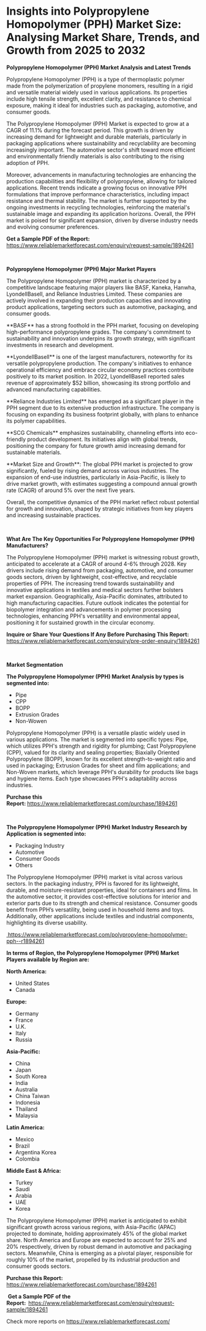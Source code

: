 <p><h1>Insights into Polypropylene Homopolymer (PPH) Market Size: Analysing Market Share, Trends, and Growth from 2025 to 2032</h1></p><p><strong>Polypropylene Homopolymer (PPH) Market Analysis and Latest Trends</strong></p>
<p><p>Polypropylene Homopolymer (PPH) is a type of thermoplastic polymer made from the polymerization of propylene monomers, resulting in a rigid and versatile material widely used in various applications. Its properties include high tensile strength, excellent clarity, and resistance to chemical exposure, making it ideal for industries such as packaging, automotive, and consumer goods.</p><p>The Polypropylene Homopolymer (PPH) Market is expected to grow at a CAGR of 11.1% during the forecast period. This growth is driven by increasing demand for lightweight and durable materials, particularly in packaging applications where sustainability and recyclability are becoming increasingly important. The automotive sector's shift toward more efficient and environmentally friendly materials is also contributing to the rising adoption of PPH.</p><p>Moreover, advancements in manufacturing technologies are enhancing the production capabilities and flexibility of polypropylene, allowing for tailored applications. Recent trends indicate a growing focus on innovative PPH formulations that improve performance characteristics, including impact resistance and thermal stability. The market is further supported by the ongoing investments in recycling technologies, reinforcing the material's sustainable image and expanding its application horizons. Overall, the PPH market is poised for significant expansion, driven by diverse industry needs and evolving consumer preferences.</p></p>
<p><strong>Get a Sample PDF of the Report:&nbsp;</strong> <a href="https://www.reliablemarketforecast.com/enquiry/request-sample/1894261?utm_campaign=1890&utm_medium=2&utm_source=Github&utm_content=ia&utm_term=14012025&utm_id=polypropylene-homopolymer-pph">https://www.reliablemarketforecast.com/enquiry/request-sample/1894261</a></p>
<p>&nbsp;</p>
<p><strong>Polypropylene Homopolymer (PPH) Major Market Players</strong></p>
<p><p>The Polypropylene Homopolymer (PPH) market is characterized by a competitive landscape featuring major players like BASF, Kaneka, Hanwha, LyondellBasell, and Reliance Industries Limited. These companies are actively involved in expanding their production capacities and innovating product applications, targeting sectors such as automotive, packaging, and consumer goods.</p><p>**BASF** has a strong foothold in the PPH market, focusing on developing high-performance polypropylene grades. The company's commitment to sustainability and innovation underpins its growth strategy, with significant investments in research and development.</p><p>**LyondellBasell** is one of the largest manufacturers, noteworthy for its versatile polypropylene production. The company's initiatives to enhance operational efficiency and embrace circular economy practices contribute positively to its market position. In 2022, LyondellBasell reported sales revenue of approximately $52 billion, showcasing its strong portfolio and advanced manufacturing capabilities.</p><p>**Reliance Industries Limited** has emerged as a significant player in the PPH segment due to its extensive production infrastructure. The company is focusing on expanding its business footprint globally, with plans to enhance its polymer capabilities. </p><p>**SCG Chemicals** emphasizes sustainability, channeling efforts into eco-friendly product development. Its initiatives align with global trends, positioning the company for future growth amid increasing demand for sustainable materials.</p><p>**Market Size and Growth**: The global PPH market is projected to grow significantly, fueled by rising demand across various industries. The expansion of end-use industries, particularly in Asia-Pacific, is likely to drive market growth, with estimates suggesting a compound annual growth rate (CAGR) of around 5% over the next five years.</p><p>Overall, the competitive dynamics of the PPH market reflect robust potential for growth and innovation, shaped by strategic initiatives from key players and increasing sustainable practices.</p></p>
<p>&nbsp;</p>
<p><strong>What Are The Key Opportunities For Polypropylene Homopolymer (PPH) Manufacturers?</strong></p>
<p><p>The Polypropylene Homopolymer (PPH) market is witnessing robust growth, anticipated to accelerate at a CAGR of around 4-6% through 2028. Key drivers include rising demand from packaging, automotive, and consumer goods sectors, driven by lightweight, cost-effective, and recyclable properties of PPH. The increasing trend towards sustainability and innovative applications in textiles and medical sectors further bolsters market expansion. Geographically, Asia-Pacific dominates, attributed to high manufacturing capacities. Future outlook indicates the potential for biopolymer integration and advancements in polymer processing technologies, enhancing PPH's versatility and environmental appeal, positioning it for sustained growth in the circular economy.</p></p>
<p><strong>Inquire or Share Your Questions If Any Before Purchasing This Report:</strong> <a href="https://www.reliablemarketforecast.com/enquiry/pre-order-enquiry/1894261?utm_campaign=1890&utm_medium=2&utm_source=Github&utm_content=ia&utm_term=14012025&utm_id=polypropylene-homopolymer-pph">https://www.reliablemarketforecast.com/enquiry/pre-order-enquiry/1894261</a></p>
<p>&nbsp;</p>
<p><strong>Market Segmentation</strong></p>
<p><strong>The Polypropylene Homopolymer (PPH) Market Analysis by types is segmented into:</strong></p>
<p><ul><li>Pipe</li><li>CPP</li><li>BOPP</li><li>Extrusion Grades</li><li>Non-Wowen</li></ul></p>
<p><p>Polypropylene Homopolymer (PPH) is a versatile plastic widely used in various applications. The market is segmented into specific types: Pipe, which utilizes PPH's strength and rigidity for plumbing; Cast Polypropylene (CPP), valued for its clarity and sealing properties; Biaxially Oriented Polypropylene (BOPP), known for its excellent strength-to-weight ratio and used in packaging; Extrusion Grades for sheet and film applications; and Non-Woven markets, which leverage PPH's durability for products like bags and hygiene items. Each type showcases PPH's adaptability across industries.</p></p>
<p><strong>Purchase this Report:&nbsp;</strong><a href="https://www.reliablemarketforecast.com/purchase/1894261?utm_campaign=1890&utm_medium=2&utm_source=Github&utm_content=ia&utm_term=14012025&utm_id=polypropylene-homopolymer-pph">https://www.reliablemarketforecast.com/purchase/1894261</a></p>
<p>&nbsp;</p>
<p><strong>The Polypropylene Homopolymer (PPH) Market Industry Research by Application is segmented into:</strong></p>
<p><ul><li>Packaging Industry</li><li>Automotive</li><li>Consumer Goods</li><li>Others</li></ul></p>
<p><p>The Polypropylene Homopolymer (PPH) market is vital across various sectors. In the packaging industry, PPH is favored for its lightweight, durable, and moisture-resistant properties, ideal for containers and films. In the automotive sector, it provides cost-effective solutions for interior and exterior parts due to its strength and chemical resistance. Consumer goods benefit from PPH’s versatility, being used in household items and toys. Additionally, other applications include textiles and industrial components, highlighting its diverse usability.</p></p>
<p><a href="https://www.reliablemarketforecast.com/polypropylene-homopolymer-pph--r1894261?utm_campaign=1890&utm_medium=2&utm_source=Github&utm_content=ia&utm_term=14012025&utm_id=polypropylene-homopolymer-pph">&nbsp;https://www.reliablemarketforecast.com/polypropylene-homopolymer-pph--r1894261</a></p>
<p><strong>In terms of Region, the Polypropylene Homopolymer (PPH) Market Players available by Region are:</strong></p>
<p>
    <p> <strong> North America: </strong>
        <ul>
            <li>United States</li>
            <li>Canada</li>
        </ul>
        </p> 
    <p> <strong> Europe: </strong>
        <ul>
            <li>Germany</li>
            <li>France</li>
            <li>U.K.</li>
            <li>Italy</li>
            <li>Russia</li>
        </ul>
        </p> 
    <p> <strong> Asia-Pacific: </strong>
        <ul>
            <li>China</li>
            <li>Japan</li>
            <li>South Korea</li>
            <li>India</li>
            <li>Australia</li>
            <li>China Taiwan</li>
            <li>Indonesia</li>
            <li>Thailand</li>
            <li>Malaysia</li>
        </ul>
        </p> 
    <p> <strong> Latin America: </strong>
        <ul>
            <li>Mexico</li>
            <li>Brazil</li>
            <li>Argentina Korea</li>
            <li>Colombia</li>
        </ul>
        </p> 
    <p> <strong> Middle East & Africa: </strong>
        <ul>
            <li>Turkey</li>
            <li>Saudi</li>
            <li>Arabia</li>
            <li>UAE</li>
            <li>Korea</li>
        </ul>
    </p>
    </p>
<p><p>The Polypropylene Homopolymer (PPH) market is anticipated to exhibit significant growth across various regions, with Asia-Pacific (APAC) projected to dominate, holding approximately 45% of the global market share. North America and Europe are expected to account for 25% and 20% respectively, driven by robust demand in automotive and packaging sectors. Meanwhile, China is emerging as a pivotal player, responsible for roughly 10% of the market, propelled by its industrial production and consumer goods sectors.</p></p>
<p><strong>Purchase this Report: </strong><a href="https://www.reliablemarketforecast.com/purchase/1894261?utm_campaign=1890&utm_medium=2&utm_source=Github&utm_content=ia&utm_term=14012025&utm_id=polypropylene-homopolymer-pph">https://www.reliablemarketforecast.com/purchase/1894261</a></p>
<p>&nbsp;<strong>Get a Sample PDF of the Report:&nbsp;&nbsp;</strong><a href="https://www.reliablemarketforecast.com/enquiry/request-sample/1894261?utm_campaign=1890&utm_medium=2&utm_source=Github&utm_content=ia&utm_term=14012025&utm_id=polypropylene-homopolymer-pph">https://www.reliablemarketforecast.com/enquiry/request-sample/1894261</a></p>
<p><strong></strong></p>
<p>Check more reports on <a href="https://www.reliablemarketforecast.com/?utm_campaign=1890&utm_medium=2&utm_source=Github&utm_content=ia&utm_term=14012025&utm_id=polypropylene-homopolymer-pph">https://www.reliablemarketforecast.com/</a></p>